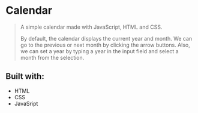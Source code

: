 # Calendar

> A simple calendar made with JavaScript, HTML and CSS.
>
> By default, the calendar displays the current year and month. We can go to the previous or next month by clicking the arrow buttons. Also, we can set a year by typing a year in the input field and select a month from the selection.

## Built with:

- HTML
- CSS
- JavaSript
